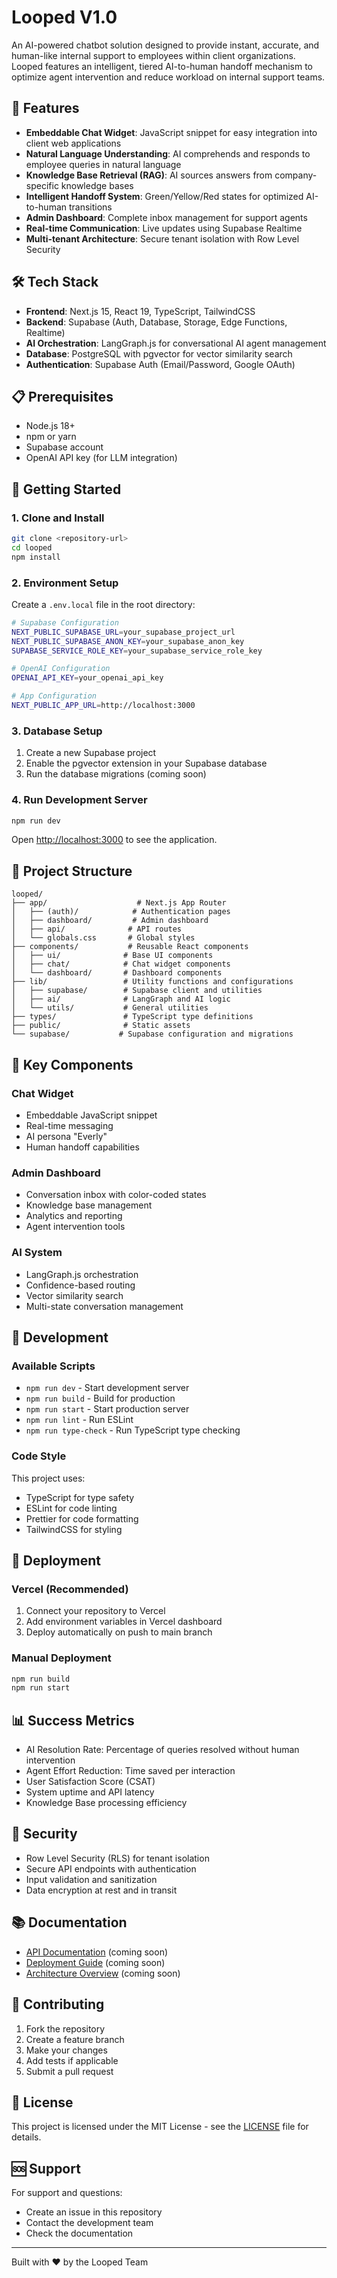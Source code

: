 # Looped V1.0

An AI-powered chatbot solution designed to provide instant, accurate, and human-like internal support to employees within client organizations. Looped features an intelligent, tiered AI-to-human handoff mechanism to optimize agent intervention and reduce workload on internal support teams.

## 🚀 Features

- **Embeddable Chat Widget**: JavaScript snippet for easy integration into client web applications
- **Natural Language Understanding**: AI comprehends and responds to employee queries in natural language
- **Knowledge Base Retrieval (RAG)**: AI sources answers from company-specific knowledge bases
- **Intelligent Handoff System**: Green/Yellow/Red states for optimized AI-to-human transitions
- **Admin Dashboard**: Complete inbox management for support agents
- **Real-time Communication**: Live updates using Supabase Realtime
- **Multi-tenant Architecture**: Secure tenant isolation with Row Level Security

## 🛠 Tech Stack

- **Frontend**: Next.js 15, React 19, TypeScript, TailwindCSS
- **Backend**: Supabase (Auth, Database, Storage, Edge Functions, Realtime)
- **AI Orchestration**: LangGraph.js for conversational AI agent management
- **Database**: PostgreSQL with pgvector for vector similarity search
- **Authentication**: Supabase Auth (Email/Password, Google OAuth)

## 📋 Prerequisites

- Node.js 18+ 
- npm or yarn
- Supabase account
- OpenAI API key (for LLM integration)

## 🚀 Getting Started

### 1. Clone and Install

```bash
git clone <repository-url>
cd looped
npm install
```

### 2. Environment Setup

Create a `.env.local` file in the root directory:

```bash
# Supabase Configuration
NEXT_PUBLIC_SUPABASE_URL=your_supabase_project_url
NEXT_PUBLIC_SUPABASE_ANON_KEY=your_supabase_anon_key
SUPABASE_SERVICE_ROLE_KEY=your_supabase_service_role_key

# OpenAI Configuration
OPENAI_API_KEY=your_openai_api_key

# App Configuration
NEXT_PUBLIC_APP_URL=http://localhost:3000
```

### 3. Database Setup

1. Create a new Supabase project
2. Enable the pgvector extension in your Supabase database
3. Run the database migrations (coming soon)

### 4. Run Development Server

```bash
npm run dev
```

Open [http://localhost:3000](http://localhost:3000) to see the application.

## 📁 Project Structure

```
looped/
├── app/                    # Next.js App Router
│   ├── (auth)/            # Authentication pages
│   ├── dashboard/         # Admin dashboard
│   ├── api/              # API routes
│   └── globals.css       # Global styles
├── components/           # Reusable React components
│   ├── ui/              # Base UI components
│   ├── chat/            # Chat widget components
│   └── dashboard/       # Dashboard components
├── lib/                 # Utility functions and configurations
│   ├── supabase/        # Supabase client and utilities
│   ├── ai/              # LangGraph and AI logic
│   └── utils/           # General utilities
├── types/               # TypeScript type definitions
├── public/              # Static assets
└── supabase/           # Supabase configuration and migrations
```

## 🎯 Key Components

### Chat Widget
- Embeddable JavaScript snippet
- Real-time messaging
- AI persona "Everly"
- Human handoff capabilities

### Admin Dashboard
- Conversation inbox with color-coded states
- Knowledge base management
- Analytics and reporting
- Agent intervention tools

### AI System
- LangGraph.js orchestration
- Confidence-based routing
- Vector similarity search
- Multi-state conversation management

## 🔧 Development

### Available Scripts

- `npm run dev` - Start development server
- `npm run build` - Build for production
- `npm run start` - Start production server
- `npm run lint` - Run ESLint
- `npm run type-check` - Run TypeScript type checking

### Code Style

This project uses:
- TypeScript for type safety
- ESLint for code linting
- Prettier for code formatting
- TailwindCSS for styling

## 🚀 Deployment

### Vercel (Recommended)

1. Connect your repository to Vercel
2. Add environment variables in Vercel dashboard
3. Deploy automatically on push to main branch

### Manual Deployment

```bash
npm run build
npm run start
```

## 📊 Success Metrics

- AI Resolution Rate: Percentage of queries resolved without human intervention
- Agent Effort Reduction: Time saved per interaction
- User Satisfaction Score (CSAT)
- System uptime and API latency
- Knowledge Base processing efficiency

## 🔐 Security

- Row Level Security (RLS) for tenant isolation
- Secure API endpoints with authentication
- Input validation and sanitization
- Data encryption at rest and in transit

## 📚 Documentation

- [API Documentation](./docs/api.md) (coming soon)
- [Deployment Guide](./docs/deployment.md) (coming soon)
- [Architecture Overview](./docs/architecture.md) (coming soon)

## 🤝 Contributing

1. Fork the repository
2. Create a feature branch
3. Make your changes
4. Add tests if applicable
5. Submit a pull request

## 📄 License

This project is licensed under the MIT License - see the [LICENSE](LICENSE) file for details.

## 🆘 Support

For support and questions:
- Create an issue in this repository
- Contact the development team
- Check the documentation

---

Built with ❤️ by the Looped Team
